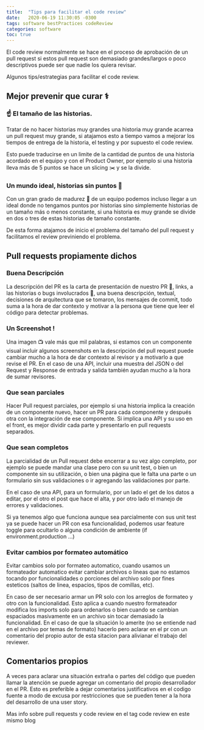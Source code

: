 ```yaml
---
title:  "Tips para facilitar el code review"
date:   2020-06-19 11:30:05 -0300
tags: software bestPractices codeReview
categories: software
toc: true
---
```

El code review normalmente se hace en el proceso de aprobación de un pull request si estos pull request son demasiado grandes/largos o poco descriptivos puede ser que nadie los quiera revisar. 

Algunos tips/estrategias para facilitar el code review. 

## Mejor prevenir que curar :medical_symbol:
### :point_up: El tamaño de las historias. 
Tratar de no hacer historias muy grandes una historia muy grande acarrea un pull request muy grande, si atajamos esto a tiempo vamos a mejorar los tiempos de entrega de la historia, el testing y por supuesto el code review.

Esto puede traducirse en un limite de la cantidad de puntos de una historia acordado en el equipo y con el Product Owner, por ejemplo si una historia lleva más de 5 puntos se hace un slicing :scissors: y se la divide. 

### Un mundo ideal, historias sin puntos :1234:
Con un gran grado de madurez :evergreen_tree: de un equipo podemos incluso llegar a un ideal donde no tengamos puntos por historias sino simplemente historias de un tamaño más o menos constante, si una historia es muy grande se divide en dos o tres de estas historias de tamaño constante.

De esta forma atajamos de inicio el problema del tamaño del pull request y facilitamos el review previniendo el problema. 

## Pull requests propiamente dichos

### Buena Descripción
La descripción del PR es la carta de presentación de nuestro PR :notebook:, links, a las historias o bugs involucrados :bug:, una buena descripción, textual, decisiones de arquitectura que se tomaron, los mensajes de commit, todo suma a la hora de dar contexto y motivar a la persona que tiene que leer el código para detectar problemas. 


### Un Screenshot !
Una imagen :tv: vale más que mil palabras, si estamos con un componente visual incluir algunos screenshots en la descripción del pull request puede cambiar mucho a la hora de dar contexto al revisor y a motivarlo a que revise el PR.
En el caso de una API, incluir una muestra del JSON o del Request y Response  de entrada y salida también ayudan mucho a la hora de sumar revisores.  
 
### Que sean parciales
Hacer Pull request parciales, por ejemplo si una historia implica la creación de un componente nuevo, hacer un PR para cada componente y después otra con la integración de ese componente. Si implica una API y su uso en el front, es mejor dividir cada parte y presentarlo en pull requests separados.

### Que sean completos      
La parcialidad de un Pull request debe encerrar a su vez algo completo, por ejemplo se puede mandar una clase pero con su unit test, o bien un componente sin su utilización, o bien una página que le falta una parte o un formulario sin sus validaciones o ir agregando las validaciones por parte. 

En el caso de una API, para un formulario, por un lado el get de los datos a editar, por el otro el post que hace el alta, y por otro lado el manejo de errores y validaciones. 

Si ya tenemos algo que funciona aunque sea parcialmente con sus unit test ya se puede hacer un PR con esa funcionalidad, podemos usar feature toggle para ocultarlo o alguna condición de ambiente (if environment.production ...) 

### Evitar cambios por formateo automático
 Evitar cambios solo por formateo automatico, cuando usamos un formateador automatico evitar cambiar archivos o lineas que no estamos tocando por funcionalidades o porciones del archivo solo por fines esteticos (saltos de linea, espacios, tipos de comillas, etc).
 
 En caso de ser necesario armar un PR solo con los arreglos de formateo y otro con la funcionalidad. Esto aplica a cuando nuestro formateador modifica los imports solo para ordenarlos o bien cuando se cambian espaciados masivamente en un archivo sin tocar demasiado la funcionalidad. En el caso de que la situación lo amerite (no se entiende nad en el archivo por temas de formato) hacerlo pero aclarar en el pr con un comentario del propio autor de esta sitacion para alivianar el trabajo del reviewer. 
 
## Comentarios propios
A veces para aclarar una situación extraña o partes del código que pueden llamar la atención se puede agregar un comentario del propio desarrollador en el PR. Esto es preferible a dejar comentarios justificativos en el codigo fuente a modo de excusa por restricciones que se pueden tener a la hora del desarrollo de una user story. 
 
 Mas info sobre pull requests y code review en el tag code review en este mismo blog

